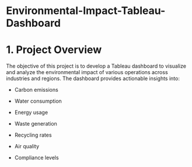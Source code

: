 # Environmental-Impact-Tableau-Dashboard
# 1. Project Overview

The objective of this project is to develop a Tableau dashboard to visualize and analyze the environmental impact of various operations across industries and regions. The dashboard provides actionable insights into:

* Carbon emissions

* Water consumption

* Energy usage

* Waste generation

* Recycling rates

* Air quality

* Compliance levels

